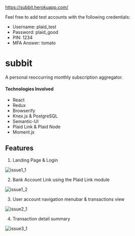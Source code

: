 https://subbit.herokuapp.com/

Feel free to add test accounts with the following credentials:

- Username: plaid_test
- Password: plaid_good
- PIN: 1234
- MFA Answer: tomato

# subbit
A personal reoccurring monthly subscription aggregator.

#### Technologies Involved
- React
- Redux
- Browserify
- Knex.js & PostgreSQL
- Semantic-UI
- Plaid Link & Plaid Node
- Moment.js

## Features
1) Landing Page & Login

![issue1_1](https://cloud.githubusercontent.com/assets/7650243/22898132/fecdae34-f1da-11e6-9ee3-368085c75851.gif)

2) Bank Account Link using the Plaid Link module

![issue1_2](https://cloud.githubusercontent.com/assets/7650243/22898138/0815c2e2-f1db-11e6-9ceb-f56e0c8ddf6d.gif)

3) User account navigation menubar & transactions view

![issue2_1](https://cloud.githubusercontent.com/assets/7650243/22996297/2794c1e6-f383-11e6-90c0-6b53652f0f70.gif)

4) Transaction detail summary

![issue3_1](https://cloud.githubusercontent.com/assets/7650243/23045509/c2ea66f6-f459-11e6-8e92-e3d202d2d1a4.gif)
